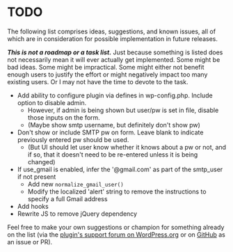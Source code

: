 # TODO

The following list comprises ideas, suggestions, and known issues, all of which are in consideration for possible implementation in future releases.

***This is not a roadmap or a task list.*** Just because something is listed does not necessarily mean it will ever actually get implemented. Some might be bad ideas. Some might be impractical. Some might either not benefit enough users to justify the effort or might negatively impact too many existing users. Or I may not have the time to devote to the task.

* Add ability to configure plugin via defines in wp-config.php. Include option to disable admin.
    * However, if admin is being shown but user/pw is set in file, disable those inputs on the form.
    * (Maybe show smtp username, but definitely don't show pw)
* Don't show or include SMTP pw on form. Leave blank to indicate previously entered pw should be used.
    * (But UI should let user know whether it knows about a pw or not, and if so, that it doesn't need to be re-entered unless it is being changed)
* If use_gmail is enabled, infer the '@gmail.com' as part of the smtp_user if not present
    * Add new `normalize_gmail_user()`
    * Modify the localized 'alert' string to remove the instructions to specify a full Gmail address
* Add hooks
* Rewrite JS to remove jQuery dependency

Feel free to make your own suggestions or champion for something already on the list (via the [plugin's support forum on WordPress.org](https://wordpress.org/support/plugin/configure-smtp/) or on [GitHub](https://github.com/coffee2code/configure-smtp/) as an issue or PR).